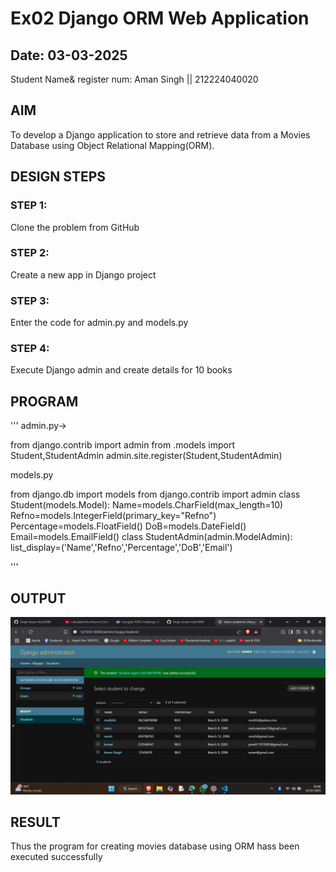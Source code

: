 # Ex02 Django ORM Web Application
## Date: 03-03-2025
Student Name& register num: Aman Singh || 212224040020

## AIM
To develop a Django application to store and retrieve data from a Movies Database using Object Relational Mapping(ORM).


## DESIGN STEPS

### STEP 1:
Clone the problem from GitHub

### STEP 2:
Create a new app in Django project

### STEP 3:
Enter the code for admin.py and models.py

### STEP 4:
Execute Django admin and create details for 10 books

## PROGRAM
'''
admin.py->

from django.contrib import admin
from .models import Student,StudentAdmin
admin.site.register(Student,StudentAdmin)


models.py

from django.db import models
from django.contrib import admin
class Student(models.Model):
	Name=models.CharField(max_length=10)
	Refno=models.IntegerField(primary_key="Refno")
	Percentage=models.FloatField()
	DoB=models.DateField()
	Email=models.EmailField()
class StudentAdmin(admin.ModelAdmin):
	list_display=('Name','Refno','Percentage','DoB','Email')

'''
## OUTPUT

![alt text](Database.png)


## RESULT
Thus the program for creating movies database using ORM hass been executed successfully
